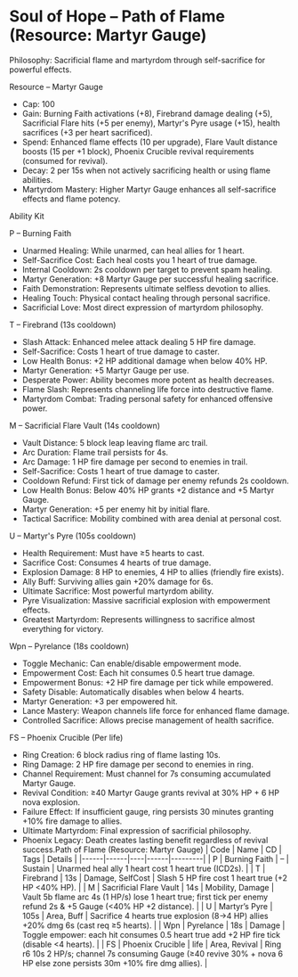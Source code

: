# Soul of Hope – Path of Flame (Resource: Martyr Gauge)

Philosophy: Sacrificial flame and martyrdom through self-sacrifice for powerful effects.

Resource – Martyr Gauge
- Cap: 100
- Gain: Burning Faith activations (+8), Firebrand damage dealing (+5), Sacrificial Flare hits (+5 per enemy), Martyr's Pyre usage (+15), health sacrifices (+3 per heart sacrificed).
- Spend: Enhanced flame effects (10 per upgrade), Flare Vault distance boosts (15 per +1 block), Phoenix Crucible revival requirements (consumed for revival).
- Decay: 2 per 15s when not actively sacrificing health or using flame abilities.
- Martyrdom Mastery: Higher Martyr Gauge enhances all self-sacrifice effects and flame potency.

Ability Kit

P – Burning Faith
- Unarmed Healing: While unarmed, can heal allies for 1 heart.
- Self-Sacrifice Cost: Each heal costs you 1 heart of true damage.
- Internal Cooldown: 2s cooldown per target to prevent spam healing.
- Martyr Generation: +8 Martyr Gauge per successful healing sacrifice.
- Faith Demonstration: Represents ultimate selfless devotion to allies.
- Healing Touch: Physical contact healing through personal sacrifice.
- Sacrificial Love: Most direct expression of martyrdom philosophy.

T – Firebrand (13s cooldown)
- Slash Attack: Enhanced melee attack dealing 5 HP fire damage.
- Self-Sacrifice: Costs 1 heart of true damage to caster.
- Low Health Bonus: +2 HP additional damage when below 40% HP.
- Martyr Generation: +5 Martyr Gauge per use.
- Desperate Power: Ability becomes more potent as health decreases.
- Flame Slash: Represents channeling life force into destructive flame.
- Martyrdom Combat: Trading personal safety for enhanced offensive power.

M – Sacrificial Flare Vault (14s cooldown)
- Vault Distance: 5 block leap leaving flame arc trail.
- Arc Duration: Flame trail persists for 4s.
- Arc Damage: 1 HP fire damage per second to enemies in trail.
- Self-Sacrifice: Costs 1 heart of true damage to caster.
- Cooldown Refund: First tick of damage per enemy refunds 2s cooldown.
- Low Health Bonus: Below 40% HP grants +2 distance and +5 Martyr Gauge.
- Martyr Generation: +5 per enemy hit by initial flare.
- Tactical Sacrifice: Mobility combined with area denial at personal cost.

U – Martyr's Pyre (105s cooldown)
- Health Requirement: Must have ≥5 hearts to cast.
- Sacrifice Cost: Consumes 4 hearts of true damage.
- Explosion Damage: 8 HP to enemies, 4 HP to allies (friendly fire exists).
- Ally Buff: Surviving allies gain +20% damage for 6s.
- Ultimate Sacrifice: Most powerful martyrdom ability.
- Pyre Visualization: Massive sacrificial explosion with empowerment effects.
- Greatest Martyrdom: Represents willingness to sacrifice almost everything for victory.

Wpn – Pyrelance (18s cooldown)
- Toggle Mechanic: Can enable/disable empowerment mode.
- Empowerment Cost: Each hit consumes 0.5 heart true damage.
- Empowerment Bonus: +2 HP fire damage per tick while empowered.
- Safety Disable: Automatically disables when below 4 hearts.
- Martyr Generation: +3 per empowered hit.
- Lance Mastery: Weapon channels life force for enhanced flame damage.
- Controlled Sacrifice: Allows precise management of health sacrifice.

FS – Phoenix Crucible (Per life)
- Ring Creation: 6 block radius ring of flame lasting 10s.
- Ring Damage: 2 HP fire damage per second to enemies in ring.
- Channel Requirement: Must channel for 7s consuming accumulated Martyr Gauge.
- Revival Condition: ≥40 Martyr Gauge grants revival at 30% HP + 6 HP nova explosion.
- Failure Effect: If insufficient gauge, ring persists 30 minutes granting +10% fire damage to allies.
- Ultimate Martyrdom: Final expression of sacrificial philosophy.
- Phoenix Legacy: Death creates lasting benefit regardless of revival success.Path of Flame (Resource: Martyr Gauge)
| Code | Name | CD | Tags | Details |
|------|------|----|------|---------|
| P | Burning Faith | – | Sustain | Unarmed heal ally 1 heart cost 1 heart true (ICD2s). |
| T | Firebrand | 13s | Damage, SelfCost | Slash 5 HP fire cost 1 heart true (+2 HP <40% HP). |
| M | Sacrificial Flare Vault | 14s | Mobility, Damage | Vault 5b flame arc 4s (1 HP/s) lose 1 heart true; first tick per enemy refund 2s & +5 Gauge (<40% HP +2 distance). |
| U | Martyr’s Pyre | 105s | Area, Buff | Sacrifice 4 hearts true explosion (8→4 HP) allies +20% dmg 6s (cast req ≥5 hearts). |
| Wpn | Pyrelance | 18s | Damage | Toggle empower: each hit consumes 0.5 heart true add +2 HP fire tick (disable <4 hearts). |
| FS | Phoenix Crucible | life | Area, Revival | Ring r6 10s 2 HP/s; channel 7s consuming Gauge (≥40 revive 30% + nova 6 HP else zone persists 30m +10% fire dmg allies). |
